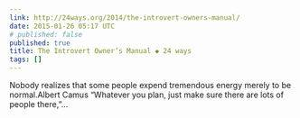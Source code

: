 ```yaml
---
link: http://24ways.org/2014/the-introvert-owners-manual/
date: 2015-01-26 05:17 UTC
# published: false
published: true
title: The Introvert Owner’s Manual ◆ 24 ways
tags: []
---
```


Nobody realizes that some people expend tremendous energy merely to be normal.Albert Camus
“Whatever you plan, just make sure there are lots of people there,”…

